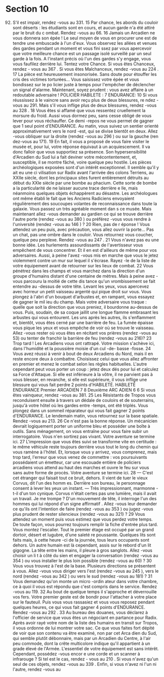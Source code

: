 # Section 10

92. S'il est impair, rendez -vous au 331.
15
Par chance, les abords du couloir sont déserts : les étudiants sont
en cours, et aucun garde n'a été attiré par le bruit du c ombat.
Rendez -vous au 66.
16
Jamais un Arcadien ne vous donnera son épée ! Le seul moyen
de vous en procurer une est de tendre une embuscade à l'un
d'eux. Vous observez les allées et venues des gardes pendant un
moment et vous fini ssez par vous apercevoir que votre meilleure
chance est un passage isolé surveillé par un seul garde à la fois. A
l'instant précis où l'un des gardes s'y engage, vous vous faufilez
derrière lui. Tentez votre Chance. Si vous êtes Chanceux, rendez -
vous au 367 . Si vous êtes Malchanceux, rendez -vous au 224 .
17
La pièce est heureusement insonorisée. Sans doute pour étouffer
les cris des victimes torturées... Vous saisissez votre épée et vous
bondissez sur le po licier juste à temps pour l'empêcher de
déclencher un signal d'alarme. Maintenant, soyez prudent : vous
avez affaire à un redoutable adversaire !
POLICIER  HABILETE  : 7 ENDURANCE:  10
Si vous réussissez à le vaincre sans avoir reçu plus de deux
blessures, re ndez -vous au 291. Mais s'il vous inflige plus de deux
blessures, rendez -vous au 328 .
18
Vous êtes si affamé que vous ressentez cruellement la morsure
du froid. Aussi vous dormez peu, sans cesse obligé de vous lever
pour vous réchauffer. Ce demi -repos ne vous permet de gagner
que 1 seul point  d'ENDURANCE.  Au matin, vous suivez un
sentier orienté approximativement vers le nord -est, qui se divise
bientôt en deux. Allez -vous obliquer sur la droite (rendez -vous
au 296 ) ou sur la gauche (ren dez-vous au 171).
19
En fait, il vous a proposé de vous faire visiter le musée et, pour
lui, votre réponse équivaut à un acquiescement. Il va donc falloir
que vous supportiez  sa présence. Son hypersensibilité d'Arcadien
du Sud lui a fait deviner votre mécontentement, et, susceptible, il
se montre fâché, voire quelque peu hostile. Les pièces
archéologiques exposées sont d'un intérêt exceptionnel. Il semble
qu'il y ait eu une ci vilisation sur Radix avant l'arrivée des colons
Terriens, au  XXIIe siècle, dont les principaux sites furent
entièrement détruits au début du  XXIe siècle par une bombe au
phacium. Cette sorte de bombe a la particularité de ne laisser
aucune trace derrière e lle, mais néanmoins quelques objets
échappèrent au désastre. Les archéologues ont même établi le
fait que les Anciens Radiciens envoyaient régulièrement des
soucoupes volantes de reconnaissance dans toute la galaxie. Vous
passez un très agréable moment dan s ce musée. Mais maintenant
allez -vous demander au gardien ce qui se trouve derrière l'autre
porte (rendez -vous au 380 ) ou préférez -vous vous rendre à
l'université (rendez -vous au 146 ) ?
20
Rien, pas de r éponse ! Vous attendez un peu puis, avec
précaution, vous allez ouvrir la porte... Pas un chat, pas une
ombre dans le couloir. Vous retournez vous coucher, quelque peu
perplexe. Rendez -vous au 247 .
21
Vous n'avez pas eu une bonne idée. Les hurlements
assourdissants de l'avertisseur vous empêchent de vous
concentrer. Et il en est d'ailleurs de même pour vos adversaires.
Aussi, à peine l'avez -vous mis en marche que vous le jetez
violemment contre un mur sur lequel il s'écrase. Rayez -le de la
liste de votre équipement avant de retourner sur les lieux de
combat.
22
Vous pénétrez dans les champs et vous marchez dans la direction
d'un groupe d'humains distant d'une centaine de mètres. Mais à
peine avez -vous parcouru la moitié de cette dis tance qu'un
vrombissement se fait entendre au -dessus de votre tête. Levant
les yeux, vous apercevez avec horreur un petit vaisseau argenté
qui pique droit sur vous. Vous plongez à l'abri d'un bouquet
d'arbustes et, en rampant, vous essayez de gagner le mil ieu du
champ. Mais votre adversaire vous traque : quelle que soit la
direction que vous preniez, il bourdonne au-dessus  de vous. Puis,
soudain, de sa coque jaillit une longue flamme embrasant les
arbustes qui vous entourent. Les uns après les autres, ils
s'enflamment et, bientôt, vous êtes cerné par une barrière de feu.
La fumée épaisse vous pique les yeux et vous empêche de voir où
se trouve le vaisseau. Allez -vous rester où vous êtes en récitant
vos prières (rendez -vous au 53) ou tenter de franchir la barrière
de feu (rendez -vous au 216)?
23
Trop tard ! Les Arcadiens vous ont rattrapé. Votre mission
s'achève ici, dans l'humidité et la poussière moisie d'un cul -de-
basse -fosse.
24
Vous avez réussi à venir à bout de deux Arcadiens du Nord, mais
il en reste encore deux à combattre. Choisissez celui que vous
allez affronter en premier et menez le combat selon les règles
habituelles. L'autre cependant peut vous porter un coup : jetez
deux dés pour lui et calculez  sa Force d'Attaque. Si elle est
inférieure à la vôtre, il ne parvient pas à vous blesser, en
revanche, si elle est supérieure, il vous inflige une blessure qui
vous fait perdre 2 points d'HABILETÉ.
HABILETÉ ENDURANCE
Premier ARCADIEN    7   8
Deuxième ARC ADIEN  6   6
Si vous êtes vainqueur, rendez -vous au 381.
25
Les Résistants de Tropos vous reconduisent ensuite à travers un
dédale de couloirs et de souterrains, jusqu'à votre hôtel où les
gardes entre -temps, ont été triplés. Vous  plongez dans un
sommeil réparateur qui vous fait gagner 2 points
d'ENDURANCE.  Le lendemain matin, vous retournez sur la
base spatiale. Rendez -vous au 213.
26
Ce n'est pas la bonne réponse. Un mécanicien devrait
logiquement porter  un uniforme bleu et posséder une boîte à
outils. Sans ménagement, on vous entraîne pour vous faire subir
un interrogatoire. Vous n'en sortirez pas vivant. Votre aventure
se termine ici.
27
L'impression que vous êtes suivi se transforme vite en certitude :
le même véhicule reste toujours derrière vous tout le long du
chemin qui vous ramène à l'hôtel. Et, lorsque vous y arrivez, vous
comprenez, mais trop tard, l'erreur que vous venez de commettre
: vos poursuivants possédaient un émetteur, car une escouade
entière de policiers arcadiens vous attend au haut des marches et
ouvre le feu sur vous sans autre forme de procès. Votre aventure
se termine ici.
28
— C'est cet étranger qui faisait tout ce bruit, dehors. Il vient de
tuer le vieux Corvus, dit l'un des homm es.
Derrière son bureau, le personnage consent à lever les yeux un
instant.
— Très impressionnant, marmonne -t-il d'un ton cynique. Corvus
n'était certes pas une lumière, mais il avait un travail. Je me
trompe ?
D'un mouvement de tête, il interroge l'un des  hommes qui lui
répond d'un signe affirmatif . Allez -vous leur demander ce qu'ils
ont l'intention de faire (rendez -vous au 353 ) ou jugez -vous plus
prudent de rester silencieux (rendez -vous au 321) ?
29
Vous attendez un moment puis vous estimez que vous perdez
votre temps. De toute façon, vous pourrez toujours remplir la
fiche d'entrée plus tard. Vous montez l'escalier. Tout le premier
étage est occupé par un grand dortoir, désert et lugubre, d'une
saleté re poussante. Quelques lits sont faits mais, à cette heure -ci
de la journée, tous leurs occupants sont dehors. Un autre humain
est là cependant, assis sur le rebord d'un lit gigogne. La tête entre
les mains, il pleure à gros sanglots. Allez -vous choisir un li t à côté
du sien et engager la conversation (rendez -vous au 354 ) ou vous
installer le plus loin possible (rendez -vous au 60) ?
30
Vous vous trouvez à l'est de la base. Plusieurs directions se
présentent à vous. Allez -vous vous diriger vers l'est (rendez -vous
au 245 ), vers le nord (rendez -vous au 342 ) ou vers le sud
(rendez -vous au 181) ?
31
Vous demandez qu'on monte un micro -ordin ateur dans votre
chambre, ce à quoi il vous est répondu que c'est compris dans le
service. Rendez -vous au 119.
32
Au bout de quelque temps il s'approche et déverrouille vos fers.
Votre premier geste est de bondir pour l'attacher à  votre place
sur le fauteuil. Puis vous vous rassasiez et vous vous reposez
pendant quelques heures, ce qui vous fait gagner 4 points
d'ENDURANCE.  Rendez -vous au 292 .
33
Au bureau des douanes, vous déclarez à l'officier de service  que
vous êtes un négociant en partance pour Radix. Après avoir rayé
votre nom de la liste des humains en transit sur Tropos, il vous
ordonne de lui montrer votre sac. Ce que vous faites fort dépité
de voir que son contenu va être examiné, non par cet Arca dien du
Sud, qui semble plutôt débonnaire, mais par un Arcadien du
Centre, à l'air peu commode, dont la crête multicolore indique
qu'il appartient à un grade élevé de l'Armée. L'essentiel de votre
équipement est sans intérêt. Cependant, possédez -vous encor e
une corde et un scanner à infrarouge ? Si tel est le cas, rendez -
vous au 210 . Si vous n'avez qu'un seul de ces objets, rendez -vous
au 339 . Enfin, si vous n'avez ni l'un ni l'autre, rendez -vous au